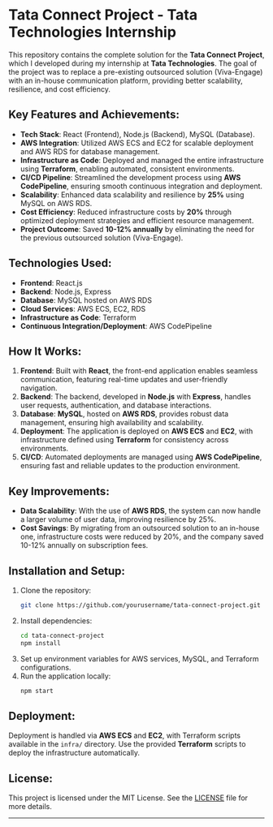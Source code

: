 # Tata Connect Project - Tata Technologies Internship

This repository contains the complete solution for the **Tata Connect Project**, which I developed during my internship at **Tata Technologies**. The goal of the project was to replace a pre-existing outsourced solution (Viva-Engage) with an in-house communication platform, providing better scalability, resilience, and cost efficiency.

## Key Features and Achievements:
- **Tech Stack**: React (Frontend), Node.js (Backend), MySQL (Database).
- **AWS Integration**: Utilized AWS ECS and EC2 for scalable deployment and AWS RDS for database management.
- **Infrastructure as Code**: Deployed and managed the entire infrastructure using **Terraform**, enabling automated, consistent environments.
- **CI/CD Pipeline**: Streamlined the development process using **AWS CodePipeline**, ensuring smooth continuous integration and deployment.
- **Scalability**: Enhanced data scalability and resilience by **25%** using MySQL on AWS RDS.
- **Cost Efficiency**: Reduced infrastructure costs by **20%** through optimized deployment strategies and efficient resource management.
- **Project Outcome**: Saved **10-12% annually** by eliminating the need for the previous outsourced solution (Viva-Engage).

## Technologies Used:
- **Frontend**: React.js
- **Backend**: Node.js, Express
- **Database**: MySQL hosted on AWS RDS
- **Cloud Services**: AWS ECS, EC2, RDS
- **Infrastructure as Code**: Terraform
- **Continuous Integration/Deployment**: AWS CodePipeline

## How It Works:
1. **Frontend**: Built with **React**, the front-end application enables seamless communication, featuring real-time updates and user-friendly navigation.
2. **Backend**: The backend, developed in **Node.js** with **Express**, handles user requests, authentication, and database interactions.
3. **Database**: **MySQL**, hosted on **AWS RDS**, provides robust data management, ensuring high availability and scalability.
4. **Deployment**: The application is deployed on **AWS ECS** and **EC2**, with infrastructure defined using **Terraform** for consistency across environments.
5. **CI/CD**: Automated deployments are managed using **AWS CodePipeline**, ensuring fast and reliable updates to the production environment.

## Key Improvements:
- **Data Scalability**: With the use of **AWS RDS**, the system can now handle a larger volume of user data, improving resilience by 25%.
- **Cost Savings**: By migrating from an outsourced solution to an in-house one, infrastructure costs were reduced by 20%, and the company saved 10-12% annually on subscription fees.
  
## Installation and Setup:
1. Clone the repository:
   ```bash
   git clone https://github.com/yourusername/tata-connect-project.git
   ```
2. Install dependencies:
   ```bash
   cd tata-connect-project
   npm install
   ```
3. Set up environment variables for AWS services, MySQL, and Terraform configurations.
4. Run the application locally:
   ```bash
   npm start
   ```

## Deployment:
Deployment is handled via **AWS ECS** and **EC2**, with Terraform scripts available in the `infra/` directory. Use the provided **Terraform** scripts to deploy the infrastructure automatically.

## License:
This project is licensed under the MIT License. See the [LICENSE](./LICENSE) file for more details.

---
